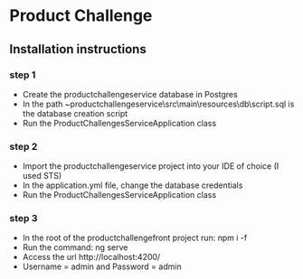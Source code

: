 # Product Challenge

## Installation instructions

### step 1

- Create the productchallengeservice database in Postgres
- In the path ~productchallengeservice\src\main\resources\db\script.sql is the database creation script
- Run the ProductChallengesServiceApplication class

### step 2

- Import the productchallengeservice project into your IDE of choice (I used STS)
- In the application.yml file, change the database credentials
- Run the ProductChallengesServiceApplication class

### step 3

- In the root of the productchallengefront project run: npm i -f
- Run the command: ng serve
- Access the url http://localhost:4200/
- Username = admin and Password = admin
